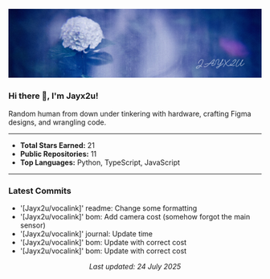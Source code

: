 [![Github Banner](https://github.com/Jayx2u/jayx2u/blob/main/jayx2u-github-banner.png?raw=true)](https://jayx2u.carrd.co)

### Hi there 👋, I'm Jayx2u!

Random human from down under tinkering with hardware, crafting Figma designs, and wrangling code.

---

- **Total Stars Earned:** 21
- **Public Repositories:** 11
- **Top Languages:** Python, TypeScript, JavaScript

---

### Latest Commits
- '[Jayx2u/vocalink]' readme: Change some formatting
- '[Jayx2u/vocalink]' bom: Add camera cost (somehow forgot the main sensor)
- '[Jayx2u/vocalink]' journal: Update time
- '[Jayx2u/vocalink]' bom: Update with correct cost
- '[Jayx2u/vocalink]' bom: Update with correct cost

<p align="center">
  <em>Last updated: 24 July 2025</em>
</p>
